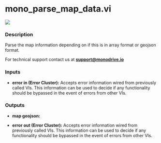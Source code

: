 # mono_parse_map_data.vi

<p class="img_container">
<img class="lg_img" src="../mono_parse_map_data.png"/>
</p>

### Description

Parse the map information depending on if this is in array format or geojson format.

For technical support contact us at <b>support@monodrive.io</b> 

### Inputs

- **error in (Error Cluster):** Accepts error information wired from previously called VIs. This information can be used to decide if any functionality should be bypassed in the event of errors from other VIs. 

### Outputs

- **map geojson:**   

- **error out (Error Cluster):** Accepts error information wired from previously called VIs. This information can be used to decide if any functionality should be bypassed in the event of errors from other VIs. 

<p>&nbsp;</p>
